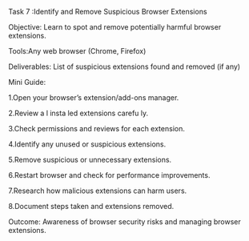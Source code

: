 Task 7 :Identify and Remove Suspicious Browser Extensions
 
 Objective:  Learn to spot and remove potentially harmful browser extensions.
 
 Tools:Any web browser (Chrome, Firefox)
 
 Deliverables:  List of suspicious extensions found and removed (if any)

Mini Guide:

 1.Open your browser’s extension/add-ons manager.
 
 2.Review a l insta led extensions carefu ly.
 
 3.Check permissions and reviews for each extension.
 
 4.Identify any unused or suspicious extensions.
 
 5.Remove suspicious or unnecessary extensions.
 
 6.Restart browser and check for performance improvements.
 
 7.Research how malicious extensions can harm users.
 
 8.Document steps taken and extensions removed.

 Outcome:  Awareness of browser security risks and managing browser extensions.
